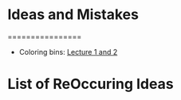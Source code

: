 # Ideas and Mistakes
================

* Coloring bins: [Lecture 1 and 2](Lecture-1-and-2.md)



# List of ReOccuring Ideas
